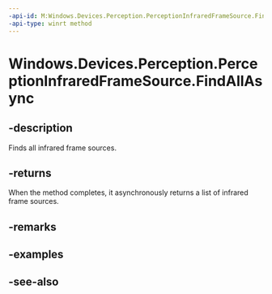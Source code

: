 ----api-id: M:Windows.Devices.Perception.PerceptionInfraredFrameSource.FindAllAsync
-api-type: winrt method
---<!-- Method syntaxpublic Windows.Foundation.IAsyncOperation<Windows.Foundation.Collections.IVectorView<Windows.Devices.Perception.PerceptionInfraredFrameSource>> FindAllAsync()--># Windows.Devices.Perception.PerceptionInfraredFrameSource.FindAllAsync## -descriptionFinds all infrared frame sources.## -returnsWhen the method completes, it asynchronously returns a list of infrared frame sources.## -remarks## -examples## -see-also